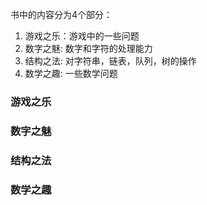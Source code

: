 
书中的内容分为4个部分：

1. 游戏之乐：游戏中的一些问题
2. 数字之魅: 数字和字符的处理能力
3. 结构之法: 对字符串，链表，队列，树的操作
4. 数学之趣: 一些数学问题


### 游戏之乐

#### 


####


####


####


####


####



### 数字之魅

####


####


####


####


####


####



### 结构之法

####


####


####


####


####


####


### 数学之趣


####


####


####


####


####


####












